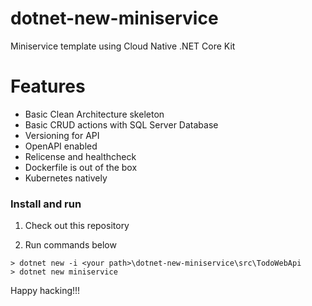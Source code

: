 # dotnet-new-miniservice
Miniservice template using Cloud Native .NET Core Kit

# Features
- Basic Clean Architecture skeleton
- Basic CRUD actions with SQL Server Database
- Versioning for API
- OpenAPI enabled
- Relicense and healthcheck
- Dockerfile is out of the box
- Kubernetes natively

### Install and run

1. Check out this repository

2. Run commands below

```
> dotnet new -i <your path>\dotnet-new-miniservice\src\TodoWebApi
> dotnet new miniservice
```

Happy hacking!!!